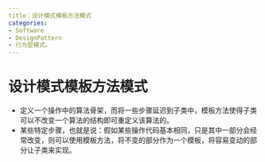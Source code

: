 ```yaml
---
title：设计模式模板方法模式
categories:
- Software
- DesignPattern
- 行为型模式。
---
```

# 设计模式模板方法模式

- 定义一个操作中的算法骨架，而将一些步骤延迟到子类中，模板方法使得子类可以不改变一个算法的结构即可重定义该算法的。
- 某些特定步骤，也就是说：假如某些操作代码基本相同，只是其中一部分会经常改变，则可以使用模板方法，将不变的部分作为一个模板，将容易变动的部分让子类来实现。